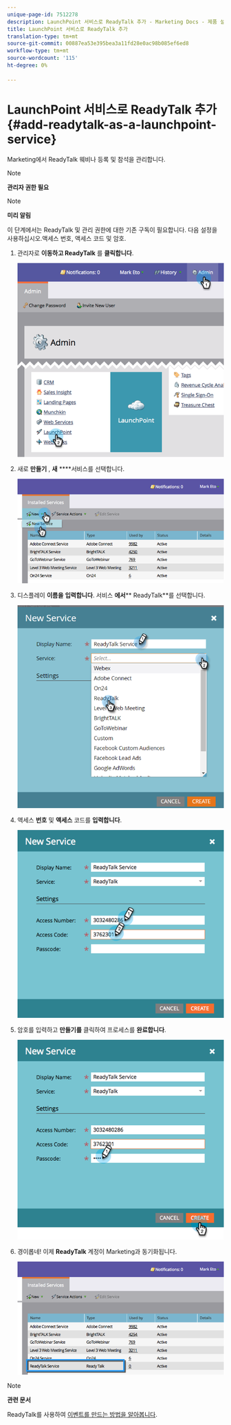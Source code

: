 ```yaml
---
unique-page-id: 7512278
description: LaunchPoint 서비스로 ReadyTalk 추가 - Marketing Docs - 제품 설명서
title: LaunchPoint 서비스로 ReadyTalk 추가
translation-type: tm+mt
source-git-commit: 00887ea53e395bea3a11fd28e0ac98b085ef6ed8
workflow-type: tm+mt
source-wordcount: '115'
ht-degree: 0%

---
```



# LaunchPoint 서비스로 ReadyTalk 추가 {#add-readytalk-as-a-launchpoint-service}

Marketing에서 ReadyTalk 웨비나 등록 및 참석을 관리합니다.

>[!NOTE]
>
>**관리자 권한 필요**

>[!NOTE]
>
>**미리 알림**
>
>이 단계에서는 ReadyTalk 및 관리 권한에 대한 기존 구독이 필요합니다. 다음 설정을 사용하십시오.액세스 번호, 액세스 코드 및 암호.

1. 관리자로 **이동하고 ReadyTalk** 를 **클릭합니다**.

   ![](assets/image2015-4-23-10-3a50-3a23.png)

1. 새로 **만들기** , **새** ****&#x200B;서비스를 선택합니다.

   ![](assets/readytalk-new-service.png)

1. 디스플레이 **이름을** **입력합니다**. 서비스 **에서**** ReadyTalk**를 선택합니다.

   ![](assets/new-service-readytalk.png)

1. 액세스 **번호** 및 **액세스** 코드를 **입력합니다**.

   ![](assets/image2015-4-24-18-3a53-3a2.png)

1. 암호를 입력하고 **만들기를** 클릭하여 프로세스를 **완료합니다**.

   ![](assets/image2015-4-24-18-3a53-3a38.png)

1. 경이롭네! 이제 **ReadyTalk** 계정이 Marketing과 동기화됩니다.

   ![](assets/readytalk.png)

>[!NOTE]
>
>**관련 문서**
>
>ReadyTalk를 사용하여 [이벤트를 만드는 방법을 알아봅니다](../../../product-docs/demand-generation/events/create-an-event/create-an-event-with-readytalk.md).

